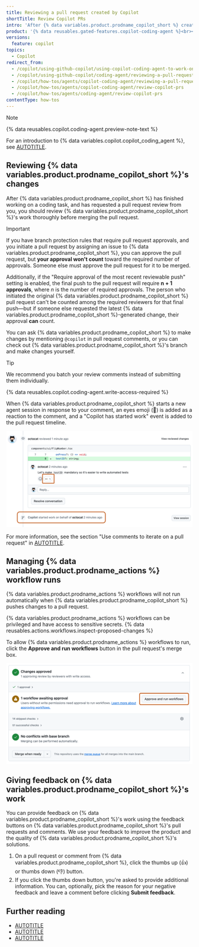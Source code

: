 ```yaml
---
title: Reviewing a pull request created by Copilot
shortTitle: Review Copilot PRs
intro: 'After {% data variables.product.prodname_copilot_short %} creates a pull request, you should review it. You can mention `@copilot` to ask {% data variables.product.prodname_copilot_short %} to make changes, or push changes yourself.'
product: '{% data reusables.gated-features.copilot-coding-agent %}<br><a href="https://github.com/features/copilot/plans?ref_cta=Copilot+plans+signup&ref_loc=reviewing+a+pull+request+created+by+copilot&ref_page=docs" target="_blank" class="btn btn-primary mt-3 mr-3 no-underline"><span>Sign up for {% data variables.product.prodname_copilot_short %}</span> {% octicon "link-external" height:16 %}</a>'
versions:
  feature: copilot
topics:
  - Copilot
redirect_from:
  - /copilot/using-github-copilot/using-copilot-coding-agent-to-work-on-tasks/reviewing-a-pull-request-created-by-copilot
  - /copilot/using-github-copilot/coding-agent/reviewing-a-pull-request-created-by-copilot
  - /copilot/how-tos/agents/copilot-coding-agent/reviewing-a-pull-request-created-by-copilot
  - /copilot/how-tos/agents/copilot-coding-agent/review-copilot-prs
  - /copilot/how-tos/agents/coding-agent/review-copilot-prs
contentType: how-tos
---
```


> [!NOTE]
> {% data reusables.copilot.coding-agent.preview-note-text %}
>
> For an introduction to {% data variables.copilot.copilot_coding_agent %}, see [AUTOTITLE](/copilot/concepts/about-copilot-coding-agent).

## Reviewing {% data variables.product.prodname_copilot_short %}'s changes

After {% data variables.product.prodname_copilot_short %} has finished working on a coding task, and has requested a pull request review from you, you should review {% data variables.product.prodname_copilot_short %}'s work thoroughly before merging the pull request.

> [!IMPORTANT]
> If you have branch protection rules that require pull request approvals, and you initiate a pull request by assigning an issue to {% data variables.product.prodname_copilot_short %}, you can approve the pull request, but **your approval won't count** toward the required number of approvals. Someone else must approve the pull request for it to be merged.
>
> Additionally, if the "Require approval of the most recent reviewable push" setting is enabled, the final push to the pull request will require **n + 1 approvals**, where _n_ is the number of required approvals. The person who initiated the original {% data variables.product.prodname_copilot_short %} pull request can't be counted among the required reviewers for that final push—but if someone else requested the latest {% data variables.product.prodname_copilot_short %}-generated change, their approval **can** count.

You can ask {% data variables.product.prodname_copilot_short %} to make changes by mentioning `@copilot` in pull request comments, or you can check out {% data variables.product.prodname_copilot_short %}'s branch and make changes yourself.

> [!TIP]
> We recommend you batch your review comments instead of submitting them individually.

{% data reusables.copilot.coding-agent.write-access-required %}

When {% data variables.product.prodname_copilot_short %} starts a new agent session in response to your comment, an eyes emoji (👀) is added as a reaction to the comment, and a "Copilot has started work" event is added to the pull request timeline.

![Screenshot of a pull request timeline with a review comment with the eyes reaction and a "Copilot started work" timeline event.](/assets/images/help/copilot/coding-agent/comment-to-agent-on-pr.png)

For more information, see the section "Use comments to iterate on a pull request" in [AUTOTITLE](/copilot/using-github-copilot/coding-agent/best-practices-for-using-copilot-to-work-on-tasks#using-comments-to-iterate-on-a-pull-request).

## Managing {% data variables.product.prodname_actions %} workflow runs

{% data variables.product.prodname_actions %} workflows will not run automatically when {% data variables.product.prodname_copilot_short %} pushes changes to a pull request.

{% data variables.product.prodname_actions %} workflows can be privileged and have access to sensitive secrets. {% data reusables.actions.workflows.inspect-proposed-changes %}

To allow {% data variables.product.prodname_actions %} workflows to run, click the **Approve and run workflows** button in the pull request's merge box.

![Screenshot of the merge box on a pull request from Copilot with the "Approve and run workflows" button.](/assets/images/help/copilot/coding-agent/approve-and-run-workflows.png)

## Giving feedback on {% data variables.product.prodname_copilot_short %}'s work

You can provide feedback on {% data variables.product.prodname_copilot_short %}'s work using the feedback buttons on  {% data variables.product.prodname_copilot_short %}'s pull requests and comments. We use your feedback to improve the product and the quality of {% data variables.product.prodname_copilot_short %}'s solutions.

1. On a pull request or comment from {% data variables.product.prodname_copilot_short %}, click the thumbs up (:+1:) or thumbs down (:-1:) button.
1. If you click the thumbs down button, you're asked to provide additional information. You can, optionally, pick the reason for your negative feedback and leave a comment before clicking **Submit feedback**.

## Further reading

* [AUTOTITLE](/copilot/tutorials/coding-agent/best-practices)
* [AUTOTITLE](/copilot/using-github-copilot/coding-agent/using-the-copilot-coding-agent-logs)
* [AUTOTITLE](/copilot/using-github-copilot/coding-agent/troubleshooting-copilot-coding-agent)
